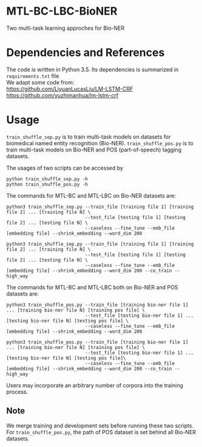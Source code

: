 # MTL-BC-LBC-BioNER
Two multi-task learning approches for Bio-NER
# Dependencies and References
The code is written in Python 3.5. Its dependencies is summarized in ```requirements.txt``` file <br>
We adapt some code from: <br>
https://github.com/LiyuanLucasLiu/LM-LSTM-CRF <br>
https://github.com/yuzhimanhua/lm-lstm-crf  <br>
# Usage
```train_shuffle_sep.py``` is to train multi-task models on datasets for biomedical named entity recognition (Bio-NER).
```train_shuffle_pos.py``` is to train multi-task models on Bio-NER and POS (part-of-speech) tagging datasets.

The usages of two scripts can be accessed by

```
python train_shuffle_sep.py -h
python train_shuffle_pos.py -h
```

The commands for MTL-BC and MTL-LBC on Bio-NER datasets are:
```
python3 train_shuffle_sep.py --train_file [training file 1] [training file 2] ... [training file N] \
                             --test_file [testing file 1] [testing file 2] ... [testing file N] \
                             --caseless --fine_tune --emb_file [embedding file] --shrink_embedding --word_dim 200
```
```
python3 train_shuffle_sep.py --train_file [training file 1] [training file 2] ... [training file N] \
                             --test_file [testing file 1] [testing file 2] ... [testing file N] \
                             --caseless --fine_tune --emb_file [embedding file] --shrink_embedding --word_dim 200 --co_train --high_way
```
The commands for MTL-BC and MTL-LBC both on Bio-NER and POS datasets are:
```
python3 train_shuffle_pos.py --train_file [training bio-ner file 1] ... [training bio-ner file N] [training pos file] \
                             --test_file [testing bio-ner file 1] ... [testing bio-ner file N] [testing pos file] \
                             --caseless --fine_tune --emb_file [embedding file] --shrink_embedding --word_dim 200
```
```
python3 train_shuffle_pos.py --train_file [training bio-ner file 1] ... [training bio-ner file N] [training pos file] \
                             --test_file [testing bio-ner file 1] ... [testing bio-ner file N] [testing pos file]\
                             --caseless --fine_tune --emb_file [embedding file] --shrink_embedding --word_dim 200 --co_train --high_way
```

Users may incorporate an arbitrary number of corpora into the training process.
## Note
We merge training and development sets before running these two scripts. For ```train_shuffle_pos.py```, the path of POS dataset is set behind all Bio-NER datasets. 

